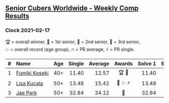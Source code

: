 <style>table {white-space: nowrap;}</style>
<link rel="stylesheet" type="text/css" href="/scw-comp/css/flags.css" />

## [Senior Cubers Worldwide - Weekly Comp Results](/scw-comp/results/)
### Clock 2021-02-17

<span style="white-space: nowrap;">🏆 = overall winner</span>, <span style="white-space: nowrap;">🥇 = 1st senior</span>, <span style="white-space: nowrap;">🥈 = 2nd senior</span>, <span style="white-space: nowrap;">🥉 = 3rd senior</span>, <span style="white-space: nowrap;">💥 = overall record (age group)</span>, <span style="white-space: nowrap;">🔥 = PR average</span>, <span style="white-space: nowrap;">⚡ = PR single</span>.

| # | Name | Age | Single | Average | Awards | Solve 1 | Solve 2 | Solve 3 | Solve 4 | Solve 5 | Video |
| :--: | :-- | :--: | --: | --: | :--: | --: | --: | --: | --: | --: | :-- |
| 1 | [Fumiki Koseki](../../persons/fumiki_koseki/clock.md) | 40+ | 11.40 | 12.57 | 🏆 🥇 | 11.40 | 11.58 | 11.81 | 14.32 | 19.86 | [Desktop](https://www.facebook.com/events/1168738433581570/permalink/1172406853214728) / [Mobile](https://m.facebook.com/events/1168738433581570?view=permalink&id=1172406853214728) |
| 2 | [Lisa Kucala](../../persons/lisa_kucala/clock.md) | 50+ | 13.48 | 15.42 | 🥈 💥 ⚡ | 13.48 | 15.50 | 15.50 | 21.70 | 15.25 | [Desktop](https://www.facebook.com/events/1168738433581570/permalink/1170902360031844) / [Mobile](https://m.facebook.com/events/1168738433581570?view=permalink&id=1170902360031844) |
| 3 | [Jae Park](../../persons/jae_park/clock.md) | 50+ | 32.84 | 34.12 | 🥉 | 32.84 | 34.97 | 33.51 | DNF | 33.89 | [Desktop](https://www.facebook.com/events/1168738433581570/permalink/1171970309925049) / [Mobile](https://m.facebook.com/events/1168738433581570?view=permalink&id=1171970309925049) |

<!-- Global site tag (gtag.js) - Google Analytics -->
<script async src="https://www.googletagmanager.com/gtag/js?id=UA-86348435-3"></script>
<script>window.dataLayer = window.dataLayer || []; function gtag() {dataLayer.push(arguments);} gtag('js', new Date()); gtag('config', 'UA-86348435-3');</script>
